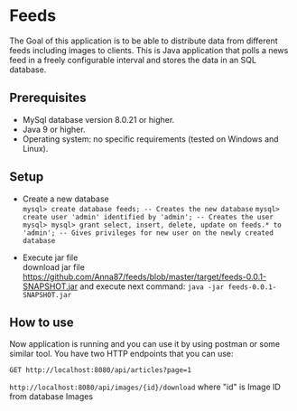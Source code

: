 # Feeds

The Goal of this application is to be able to distribute data from different feeds including images to clients.
This is Java application that polls a news feed in a freely configurable interval and stores the data in an SQL database.


## Prerequisites

* MySql database version 8.0.21 or higher.
* Java 9 or higher.
* Operating system: no specific requirements (tested on Windows and Linux).

## Setup

* Create a new database<br/>
    ``mysql> create database feeds; -- Creates the new database``
    ``mysql> create user 'admin' identified by 'admin'; -- Creates the user``
    ``mysql> mysql> grant select, insert, delete, update on feeds.* to 'admin'; -- Gives privileges for new user on the newly created database``
    
* Execute jar file<br/>
download jar file https://github.com/Anna87/feeds/blob/master/target/feeds-0.0.1-SNAPSHOT.jar and execute next command:
    ``java -jar feeds-0.0.1-SNAPSHOT.jar``
    
## How to use

Now application is running and you can use it by using postman or some similar tool. You have two HTTP endpoints that you can use:

``GET http://localhost:8080/api/articles?page=1``

``http://localhost:8080/api/images/{id}/download`` where "id" is Image ID from database Images